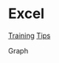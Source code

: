 # Excel

[Training](https://support.office.com/en-us/article/Excel-video-training-9bc05390-e94c-46af-a5b3-d7c22f6990bb?ui=en-US&rs=en-US&ad=US)
[Tips](https://support.office.com/office-training-center/Excel-tips)

Graph